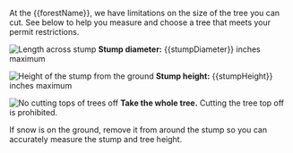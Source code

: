 At the {{forestName}}, we have limitations on the size of the tree you can cut. See below
to help you measure and choose a tree that meets your permit restrictions.

![Length across stump](/assets/img/site-wide/tree-diameter-icon.svg "stump diameter")  **Stump diameter:** {{stumpDiameter}} inches maximum

![Height of the stump from the ground](/assets/img/site-wide/tree-stump-height-icon.svg "stump height")  **Stump height:** {{stumpHeight}} inches maximum

![No cutting tops of trees off](/assets/img/site-wide/tree-top-icon.svg "no tree-topping")  **Take the whole tree.** Cutting the tree top off is prohibited.

If snow is on the ground, remove it from around the stump so you can accurately measure the stump and tree height.
